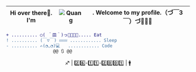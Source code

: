 |Hi over there👋. I'm | ![Quang](https://user-images.githubusercontent.com/92705154/149645080-a22d7fba-3d7f-4cd1-a586-7849c0f48212.png) | . Welcome to my profile.（づ￣3￣）づ🎉🎉🎉
| --- | --- | --- |

```diff
+ .......... ○( ＾皿＾)っ🍕🍔🍗🥩..... Eat
! .......... (￣▽￣) 💤💤 ............ Sleep
- .......... ✍️(◔◡◔)💻   ............ Code
                  @@ 🔃 @@
```

<p align = center>♐ | 2️⃣6️⃣-1️⃣1️⃣-2️⃣0️⃣0️⃣1️⃣ | 🚹</p>

<!--
**VNNhatQuang/VNNhatQuang** is a ✨ _special_ ✨ repository because its `README.md` (this file) appears on your GitHub profile.

Here are some ideas to get you started:

- 🔭 I’m currently working on ...
- 🌱 I’m currently learning ...
- 👯 I’m looking to collaborate on ...
- 🤔 I’m looking for help with ...
- 💬 Ask me about ...
- 📫 How to reach me: ...
- 😄 Pronouns: ...
- ⚡ Fun fact: ...
-->
